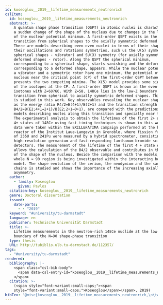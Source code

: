 ```yaml
---
id: koseoglou__2019__lifetime_measurements_neutronrich
cslItem:
  id: koseoglou__2019__lifetime_measurements_neutronrich
  abstract: >-
    A quantum shape phase transition (QSPT) in atomic nuclei is characterized by
    a sudden change of the shape of the nucleus due to changes in the location
    of the nuclear potential minimum. A first-order QSPT exists in the
    transition from spherical shapes to the axially symmetric deformed shapes.
    There are models describing even-even nuclei in terms of their shape and
    their oscillations and rotations symmetries, such us the U(5) symmetry (for
    spherical shapes - vibrator) and SU(3) symmetry (for axially symmetric
    deformed shapes - rotor). Along the QSPT the spherical minimum,
    corresponding to a spherical shape, starts vanishing and the deformed one,
    corresponding to a deformed shape, appears. While the nuclear potentials of
    a vibrator and a symmetric rotor have one minimum, the potential of a
    nucleus near the critical point (CP) of the first-order QSPT between them
    presents the two competing minima. The X(5) model provides some signatures
    of the isotopes at the CP. A first-order QSPT is known in the even-even N=90
    isotones with Z=60?66. With Z=58, 148Ce lies in the low-Z boundary of this
    transition from spherical to axially symmetric deformed shapes. This nucleus
    is studied in this work. Key observables revealing the nuclear shape, such
    as the energy ratio R4/2=E(4+1)/E(2+1) and the transition strength ratio
    B4/2=B(E2;4+1→2+1)/B(E2;2+1→0+1), are compared with the predictions from
    models describing nuclei along this transition and specially near the CP.
    The experimental analysis to obtain the lifetimes of the first 2+ and first
    4+ states of 148Ce using fast-timing techniques is shown in this work. The
    data were taken within the EXILL&FATIMA campaign performed at the high-flux
    reactor of the Institut Laue-Langevin in Grenoble, where fission fragments
    of 235U and 241Pu were measured by a hybrid spectrometer, consisting of
    high-resolution germanium and fast-responding lanthanum bromide scintillator
    detectors. The measurement of the lifetime of the first 4 + state of 148 Ce
    allows the calculation of the B4/2 observable and contributes in the study
    of the shape of the nucleus. Beside the comparison with the models, the
    whole N ≈ 90 region is being investigated within the interacting boson
    model. The shape evolution of the cerium, the neodymium and the samarium
    chains is studied and shows the importance of the increasing axially
    asymmetry.
  author:
    - family: Koseoglou
      given: Pavlos
  citation-key: koseoglou__2019__lifetime_measurements_neutronrich
  genre: Doctoral dissertation
  issued:
    date-parts:
      - - "2019"
  keyword: "#university/tu-darmstadt"
  language: en
  publisher: Technische Universität Darmstadt
  title: >-
    Lifetime measurements in the neutron-rich 148Ce nuclide at the low-Z
    boundary of the N=90 shape-phase transition
  type: thesis
  URL: http://tubiblio.ulb.tu-darmstadt.de/112357/
tags:
  - "#university/tu-darmstadt"
rendered:
  bibliography: |-
    <span class="csl-bib-body">
      <span data-csl-entry-id="koseoglou__2019__lifetime_measurements_neutronrich" class="csl-entry"><span class='author-bib'>Koseoglou</span>. <span class='date-bib'>(2019)</span>. <span class='title'><i><b><span style="font-style:normal;">Lifetime measurements in the neutron-rich 148Ce nuclide at the low-Z boundary of the N=90 shape-phase transition</span></b></i></span> [Doctoral dissertation, Technische Universität Darmstadt]. <span class='URL'><a href='http://tubiblio.ulb.tu-darmstadt.de/112357/'>LINK</a></span></span>
    </span>
  citation: >-
    (<span style="font-variant:small-caps;"><span
    style="font-variant:small-caps;">Koseoglou</span></span>, 2019)
bibTex: "@misc{koseoglou__2019__lifetime_measurements_neutronrich,\n\tauthor = {Koseoglou, Pavlos},\n\tyear = {2019},\n\tschool = {Technische Universit{\\\" a}t Darmstadt},\n\ttitle = {Lifetime measurements in the neutron-rich 148Ce nuclide at the low-{Z} boundary of the {N}=90 shape-phase transition},\n\ttype = {Doctoral dissertation},\n\turl = {http://tubiblio.ulb.tu-darmstadt.de/112357/},\n}\n\n"
---
```


